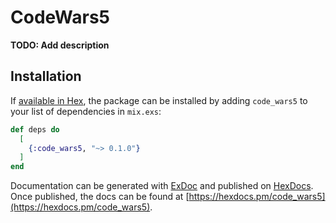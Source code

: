 # CodeWars5

**TODO: Add description**

## Installation

If [available in Hex](https://hex.pm/docs/publish), the package can be installed
by adding `code_wars5` to your list of dependencies in `mix.exs`:

```elixir
def deps do
  [
    {:code_wars5, "~> 0.1.0"}
  ]
end
```

Documentation can be generated with [ExDoc](https://github.com/elixir-lang/ex_doc)
and published on [HexDocs](https://hexdocs.pm). Once published, the docs can
be found at [https://hexdocs.pm/code_wars5](https://hexdocs.pm/code_wars5).

